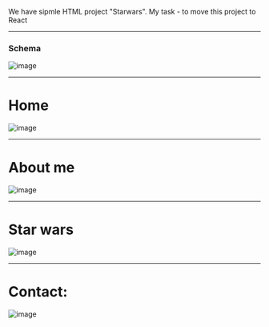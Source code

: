 We  have sipmle HTML project "Starwars". 
My task - to move this project to React


***

### Schema
 
![image](https://github.com/user-attachments/assets/3be456ff-37b2-45ef-93e8-794b385ee032)

***
# Home 
![image](https://github.com/user-attachments/assets/705fe1a1-1fca-41fd-a97d-50ccc4d36e71)

***
# About me
![image](https://github.com/user-attachments/assets/21f3d788-d295-4d05-a638-be77fb92614b)

***
# Star wars
![image](https://github.com/user-attachments/assets/c9fd2e67-1096-4407-921c-95d1281f0ffc)

***
# Contact:

![image](https://github.com/user-attachments/assets/aa3ca5bb-74bd-49a8-9e40-ac88696a4262)


